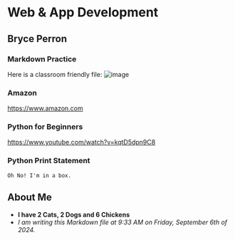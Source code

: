# Web & App Development
## Bryce Perron
### Markdown Practice
Here is a classroom friendly file: ![image](https://github.com/user-attachments/assets/55d7237e-a608-4f17-9077-4e24556e7125)


### Amazon
https://www.amazon.com

### Python for Beginners
https://www.youtube.com/watch?v=kqtD5dpn9C8

### Python Print Statement
`Oh No! I'm in a box.`

## About Me
- **I have 2 Cats, 2 Dogs and 6 Chickens**
- *I am writing this Markdown file at 9:33 AM on Friday, September 6th of 2024.*
